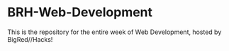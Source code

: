 # BRH-Web-Development
This is the repository for the entire week of Web Development, hosted by BigRed//Hacks!
